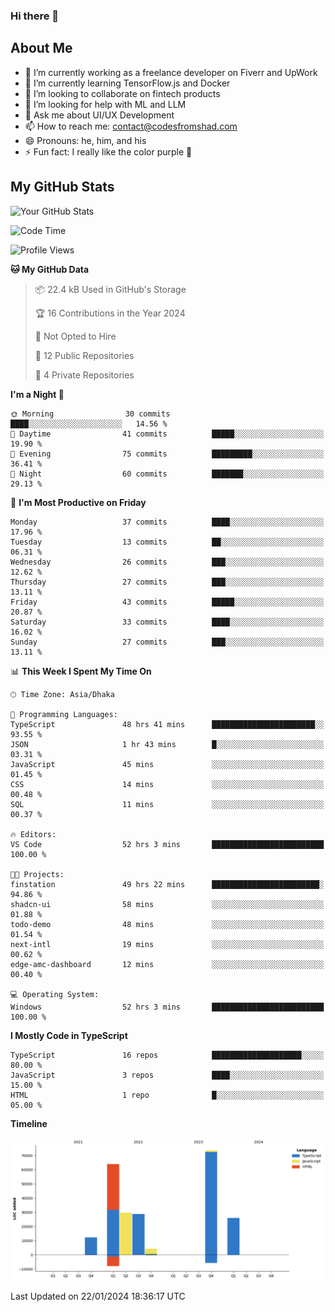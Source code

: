 ### Hi there 👋

## About Me
- 🔭 I’m currently working as a freelance developer on Fiverr and UpWork
- 🌱 I’m currently learning TensorFlow.js and Docker
- 👯 I’m looking to collaborate on fintech products
- 🤔 I’m looking for help with ML and LLM
- 💬 Ask me about UI/UX Development
- 📫 How to reach me: contact@codesfromshad.com
- 😄 Pronouns: he, him, and his
- ⚡ Fun fact: I really like the color purple 💜

## My GitHub Stats

![Your GitHub Stats](https://github-readme-stats.vercel.app/api?username=codesfromshad&show_icons=true&theme=midnight-purple)

<!--START_SECTION:waka-->
![Code Time](http://img.shields.io/badge/Code%20Time-104%20hrs%2028%20mins-blue)

![Profile Views](http://img.shields.io/badge/Profile%20Views-2-blue)

**🐱 My GitHub Data** 

> 📦 22.4 kB Used in GitHub's Storage 
 > 
> 🏆 16 Contributions in the Year 2024
 > 
> 🚫 Not Opted to Hire
 > 
> 📜 12 Public Repositories 
 > 
> 🔑 4 Private Repositories 
 > 
**I'm a Night 🦉** 

```text
🌞 Morning                30 commits          ████░░░░░░░░░░░░░░░░░░░░░   14.56 % 
🌆 Daytime                41 commits          █████░░░░░░░░░░░░░░░░░░░░   19.90 % 
🌃 Evening                75 commits          █████████░░░░░░░░░░░░░░░░   36.41 % 
🌙 Night                  60 commits          ███████░░░░░░░░░░░░░░░░░░   29.13 % 
```
📅 **I'm Most Productive on Friday** 

```text
Monday                   37 commits          ████░░░░░░░░░░░░░░░░░░░░░   17.96 % 
Tuesday                  13 commits          ██░░░░░░░░░░░░░░░░░░░░░░░   06.31 % 
Wednesday                26 commits          ███░░░░░░░░░░░░░░░░░░░░░░   12.62 % 
Thursday                 27 commits          ███░░░░░░░░░░░░░░░░░░░░░░   13.11 % 
Friday                   43 commits          █████░░░░░░░░░░░░░░░░░░░░   20.87 % 
Saturday                 33 commits          ████░░░░░░░░░░░░░░░░░░░░░   16.02 % 
Sunday                   27 commits          ███░░░░░░░░░░░░░░░░░░░░░░   13.11 % 
```


📊 **This Week I Spent My Time On** 

```text
🕑︎ Time Zone: Asia/Dhaka

💬 Programming Languages: 
TypeScript               48 hrs 41 mins      ███████████████████████░░   93.55 % 
JSON                     1 hr 43 mins        █░░░░░░░░░░░░░░░░░░░░░░░░   03.31 % 
JavaScript               45 mins             ░░░░░░░░░░░░░░░░░░░░░░░░░   01.45 % 
CSS                      14 mins             ░░░░░░░░░░░░░░░░░░░░░░░░░   00.48 % 
SQL                      11 mins             ░░░░░░░░░░░░░░░░░░░░░░░░░   00.37 % 

🔥 Editors: 
VS Code                  52 hrs 3 mins       █████████████████████████   100.00 % 

🐱‍💻 Projects: 
finstation               49 hrs 22 mins      ████████████████████████░   94.86 % 
shadcn-ui                58 mins             ░░░░░░░░░░░░░░░░░░░░░░░░░   01.88 % 
todo-demo                48 mins             ░░░░░░░░░░░░░░░░░░░░░░░░░   01.54 % 
next-intl                19 mins             ░░░░░░░░░░░░░░░░░░░░░░░░░   00.62 % 
edge-amc-dashboard       12 mins             ░░░░░░░░░░░░░░░░░░░░░░░░░   00.40 % 

💻 Operating System: 
Windows                  52 hrs 3 mins       █████████████████████████   100.00 % 
```

**I Mostly Code in TypeScript** 

```text
TypeScript               16 repos            ████████████████████░░░░░   80.00 % 
JavaScript               3 repos             ████░░░░░░░░░░░░░░░░░░░░░   15.00 % 
HTML                     1 repo              █░░░░░░░░░░░░░░░░░░░░░░░░   05.00 % 
```



**Timeline**

![Lines of Code chart](https://raw.githubusercontent.com/codesfromshad/codesfromshad/main/assets/bar_graph.png)


 Last Updated on 22/01/2024 18:36:17 UTC
<!--END_SECTION:waka-->

<!--
**codesfromshad/codesfromshad** is a ✨ _special_ ✨ repository because its `README.md` (this file) appears on your GitHub profile.

Here are some ideas to get you started:

- 🔭 I’m currently working on ...
- 🌱 I’m currently learning ...
- 👯 I’m looking to collaborate on ...
- 🤔 I’m looking for help with ...
- 💬 Ask me about ...
- 📫 How to reach me: ...
- 😄 Pronouns: ...
- ⚡ Fun fact: ...
-->
